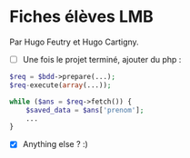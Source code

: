 # Fiches élèves LMB
Par Hugo Feutry et Hugo Cartigny.

- [ ] Une fois le projet terminé, ajouter du php :

```php
$req = $bdd->prepare(...);
$req-execute(array(...));

while ($ans = $req->fetch()) {
    $saved_data = $ans['prenom'];
    ...
}
```
- [x] Anything else ? :)